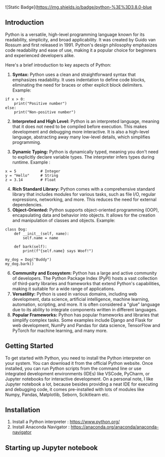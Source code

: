 ![Static Badge](https://img.shields.io/badge/python-%3E%3D3.8.0-blue


## Introduction

Python is a versatile, high-level programming language known for its readability, simplicity, and broad applicability. It was created by Guido van Rossum and first released in 1991. Python's design philosophy emphasizes code readability and ease of use, making it a popular choice for beginners and experienced developers alike.

Here's a brief introduction to key aspects of Python:

1. **Syntax:**
Python uses a clean and straightforward syntax that emphasizes readability. It uses indentation to define code blocks, eliminating the need for braces or other explicit block delimiters.
Example:

```{python}
if x > 0:
    print("Positive number")
else:
    print("Non-positive number")
```
2. **Interpreted and High Level:**
Python is an interpreted language, meaning that it does not need to be compiled before execution. This makes development and debugging more interactive. It is also a high-level language, abstracting away many low-level details, which simplifies programming.

3. **Dynamic Typing:**
Python is dynamically typed, meaning you don't need to explicitly declare variable types. The interpreter infers types during runtime. Example :

```{python}
x = 5           # Integer
y = "Hello"     # String
z = 3.14        # Float
```

4. **Rich Standard Library:**
Python comes with a comprehensive standard library that includes modules for various tasks, such as file I/O, regular expressions, networking, and more. This reduces the need for external dependencies.
5. **Object-Oriented:**
Python supports object-oriented programming (OOP), encapsulating data and behavior into objects. It allows for the creation and manipulation of classes and objects.
Example:

```{python}
class Dog:
    def __init__(self, name):
        self.name = name

    def bark(self):
        print(f"{self.name} says Woof!")

my_dog = Dog("Buddy")
my_dog.bark()

```
6. **Community and Ecosystem:**
Python has a large and active community of developers. The Python Package Index (PyPI) hosts a vast collection of third-party libraries and frameworks that extend Python's capabilities, making it suitable for a wide range of applications.
7. **Versatility:**
Python is used in various domains, including web development, data science, artificial intelligence, machine learning, automation, scripting, and more. It is often considered a "glue" language due to its ability to integrate components written in different languages.
8. **Popular Frameworks:**
Python has popular frameworks and libraries that simplify complex tasks. Some examples include Django and Flask for web development, NumPy and Pandas for data science, TensorFlow and PyTorch for machine learning, and many more.

## Getting Started 
To get started with Python, you need to install the Python interpreter on your system. You can download it from the official Python website. Once installed, you can run Python scripts from the command line or use integrated development environments (IDEs) like VSCode, PyCharm, or Jupyter notebooks for interactive development.
On a personal note, I like Jupyter notebook a lot, because besides providing a neat IDE for executing and debugging code, it comes pre-installed with lots of modules like Numpy, Pandas, Matplotlib, Seborn, Scikitlearn etc. 

## Installation
1. Install a Python interpreter : https://www.python.org/
2. Install Anaconda Navigator :  https://anaconda.org/anaconda/anaconda-navigator

## Starting up Jupyter notebook

